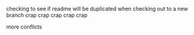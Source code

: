 checking to see if readme will be duplicated when checking out to a new branch
crap crap crap crap crap

more conflicts